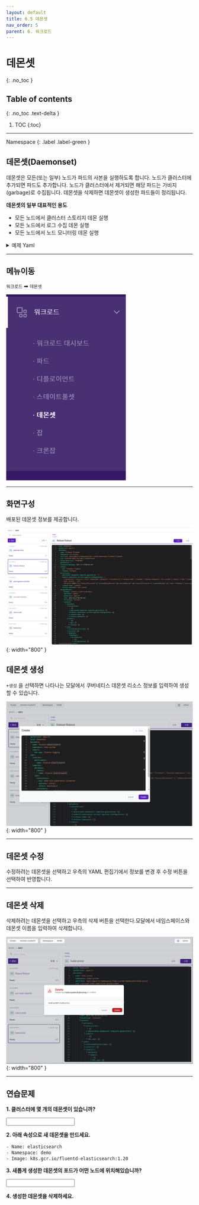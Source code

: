 ```yaml
---
layout: default
title: 6.5 데몬셋
nav_order: 5
parent: 6. 워크로드
---
```


# 데몬셋
{: .no_toc }

## Table of contents
{: .no_toc .text-delta }

1. TOC
{:toc}

---

<div class="code-example" markdown="1">
Namespace
{: .label .label-green }
</div>

## 데몬셋(Daemonset)

데몬셋은 모든(또는 일부) 노드가 파드의 사본을 실행하도록 합니다. 노드가 클러스터에 추가되면 파드도 추가합니다.
노드가 클러스터에서 제거되면 해당 파드는 가비지(garbage)로 수집됩니다. 데몬셋을 삭제하면 데몬셋이 생성한 파드들이 정리됩니다.

**데몬셋의 일부 대표적인 용도**

- 모든 노드에서 클러스터 스토리지 데몬 실행
- 모든 노드에서 로그 수집 데몬 실행
- 모든 노드에서 노드 모니터링 데몬 실행

<details>
<summary>예제 Yaml</summary>
  
{% highlight yaml %}

apiVersion: apps/v1
kind: DaemonSet
metadata:
  name: fluentd-elasticsearch
  namespace: kube-system
  labels:
    k8s-app: fluentd-logging
spec:
  selector:
    matchLabels:
      name: fluentd-elasticsearch
  template:
    metadata:
      labels:
        name: fluentd-elasticsearch
    spec:
      tolerations:
      # this toleration is to have the daemonset runnable on master nodes
      # remove it if your masters can't run pods
      - key: node-role.kubernetes.io/master
        operator: Exists
        effect: NoSchedule
      containers:
      - name: fluentd-elasticsearch
        image: quay.io/fluentd_elasticsearch/fluentd:v2.5.2
        resources:
          limits:
            memory: 200Mi
          requests:
            cpu: 100m
            memory: 200Mi
        volumeMounts:
        - name: varlog
          mountPath: /var/log
        - name: varlibdockercontainers
          mountPath: /var/lib/docker/containers
          readOnly: true
      terminationGracePeriodSeconds: 30
      volumes:
      - name: varlog
        hostPath:
          path: /var/log
      - name: varlibdockercontainers
        hostPath:
          path: /var/lib/docker/containers

    
{% endhighlight %}
   
</details>

---

## 메뉴이동
`워크로드` ➡ `데몬셋`

![wl-ds.png](/assets/images/workload/wl-ds.png)

---

## 화면구성
배포된 데몬셋 정보를 제공합니다.

![wl-016.png](/assets/images/workload/wl-016.png){: width="800" }


## 데몬셋 생성
`+생성` 을 선택하면 나타나는 모달에서 쿠버네티스 데몬셋 리소스 정보를 입력하여 생성할 수 있습니다.

![daemonset-create.png](/assets/images/workload/daemonset-create.png){: width="800" }

---


## 데몬셋 수정
수정하려는 데몬셋을 선택하고 우측의 YAML 편집기에서 정보를 변경 후 수정 버튼을 선택하여 반영합니다.

---


## 데몬셋 삭제
삭제하려는 데몬셋을 선택하고 우측의 삭제 버튼을 선택한다.모달에서 네임스페이스와 데몬셋 이름을 입력하여 삭제합니다.

![daemonset-delete.png](/assets/images/workload/daemonset-delete.png){: width="800" }


---
## 연습문제

**1. 클러스터에 몇 개의 데몬셋이 있습니까?**

<input />

**2. 아래 속성으로 새 데몬셋을 만드세요.**

```
- Name: elasticsearch
- Namespace: demo
- Image: k8s.gcr.io/fluentd-elasticsearch:1.20
```

**3. 새롭게 생성한 데몬셋의 포드가 어떤 노드에 위치해있습니까?**

<input />


**4. 생성한 데몬셋을 삭제하세요.**

